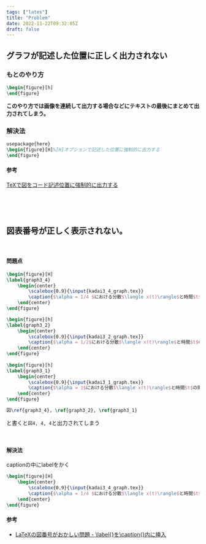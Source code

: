 ```yaml
---
tags: ["latex"]
title: "Problem"
date: 2022-11-22T09:32:05Z
draft: false
---
```



## グラフが記述した位置に正しく出力されない

### もとのやり方
```latex
\begin{figure}[h]
\end{figure}
```
**このやり方では画像を連続して出力する場合などにテキストの最後にまとめて出力されてしまう。**

### 解決法
```latex
usepackage{here}
\begin{figure}[H]%[H]オプションで記述した位置に強制的に出力する
\end{figure}
```

#### 参考
[TeXで図をコード記述位置に強制的に出力する](http://ac206223.ppp.asahi-net.or.jp/adiary/memo/adiary.cgi/hirosugu/TeX%E3%81%A7%E5%9B%B3%E3%82%92%E3%82%B3%E3%83%BC%E3%83%89%E8%A8%98%E8%BF%B0%E4%BD%8D%E7%BD%AE%E3%81%AB%E5%BC%B7%E5%88%B6%E7%9A%84%E3%81%AB%E5%87%BA%E5%8A%9B%E3%81%99%E3%82%8B)

<br><br><br>

## 図表番号が正しく表示されない。

<br>

#### 問題点

```tex
\begin{figure}[H]
\label{graph3_4}
    \begin{center}
        \scalebox{0.9}{\input{kadai3_4_graph.tex}}
        \caption{$\alpha = 1/4 $における分散$\langle x(t)\rangle$と時間$t$の関係}
    \end{center}
\end{figure}

\begin{figure}[h]
\label{graph3_2}
    \begin{center}
        \scalebox{0.9}{\input{kadai3_2_graph.tex}}
        \caption{$\alpha = 1/2$における分散$\langle x(t)\rangle$と時間$t$の関係}       
    \end{center}
\end{figure}
    
\begin{figure}[h]
\label{graph3_1}
    \begin{center}
        \scalebox{0.9}{\input{kadai3_1_graph.tex}}
        \caption{$\alpha = 1$における分散$\langle x(t)\rangle$と時間$t$の関係}
    \end{center}
\end{figure}

図\ref{graph3_4}, \ref{graph3_2}, \ref{graph3_1}
```

と書くと`図4, 4, 4`と出力されてしまう

<br>

#### 解決法

captionの中にlabelをかく

```tex
\begin{figure}[H]
    \begin{center}
        \scalebox{0.9}{\input{kadai3_4_graph.tex}}
        \caption{$\alpha = 1/4 $における分散$\langle x(t)\rangle$と時間$t$の関係\label{graph3_4}}
    \end{center}
\end{figure}
```

#### 参考
- [LaTeXの図番号がおかしい問題 - \label{}を\caption{}内に挿入](https://seihiguchi.hatenadiary.org/entry/20080708/1215542448)
